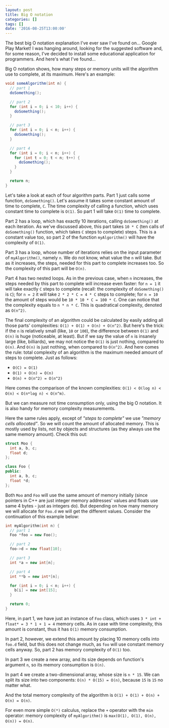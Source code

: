 ```yaml
---
layout: post
title: Big O notation
categories: []
tags: []
date: '2016-08-25T13:00:00'
---
```


The best big O notation explanation I've ever saw I've found on... Google Play Market! I was
hanging around, looking for the suggested software and, for some reason, I've decided to
install some educational application for programmers. And here's what I've found...

<!--more-->

Big O notation shows, how many steps or memory units will the algorithm use to complete,
at its maximum. Here's an example:

```java
void someAlgorithm(int n) {
  // part 1
  doSomething();

  // part 2
  for (int i = 0; i < 10; i++) {
    doSomething();
  }

  // part 3
  for (int i = 0; i < n; i++) {
    doSomething();
  }

  // part 4
  for (int i = 0; i < n; i++) {
    for (int t = 0; t < n; t++) {
      doSomething();
    }
  }

  return n;
}
```

Let's take a look at each of four algorithm parts. Part 1 just calls some function, `doSomething()`.
Let's assume it takes some constant amount of time to complete, `C`. The time complexity of calling
a function, which uses constant time to complete is `O(1)`. So part 1 will take `O(1)` time to complete.

Part 2 has a loop, which has exactly 10 iterations, calling `doSomething()` at each iteration. As we've
discussed above, this part takes `10 * C` (ten calls of `doSomething()` function, which takes `C` steps to
complete) steps. This is a constant value too, so part 2 of the function `myAlgorithm()` will have the
complexity of `O(1)`.

Part 3 has a loop, whose number of iterations relies on the input parameter of `myAlgorithm()`, namely `n`.
We do not know, what value the `n` will take. But as it increases, the steps, needed for this part to complete
increases too. So the complexity of this part will be `O(n)`.

Part 4 has two nested loops. As in the previous case, when `n` increases, the steps needed by this part to
complete will increase even faster: for `n = 1` it will take exactly `C` steps to complete (recall:
the complexity of `doSomething()` is `C`); for `n = 2` it will take `2 * 2 * C = 4 * C` steps to complete;
for `n = 10` the amount of steps would be `10 * 10 * C = 100 * C`. One can notice that the complexity
equals to `n * n * C`. This is quadratical complexity, denoted as `O(n^2)`.

The final complexity of an algorithm could be calculated by easily adding all those parts' complexities:
`O(1) + O(1) + O(n) + O(n^2)`. But here's the trick: if the `n` is relatively small (like, `10` or `100`),
the difference between `O(1)` and `O(n)` is huge (noticeable, at least). But if we say the value of `n`
is insanely large (like, billiards), we may not notice the `O(1)` is just nothing, compared to `O(n)`. And
`O(n)` is just nothing, when compared to `O(n^2)`. And here comes the rule: total complexity of an algorithm is
the maximum needed amount of steps to complete. Just as follows:

* `O(C) = O(1)`
* `O(1) + O(n) = O(n)`
* `O(n) + O(n^2) = O(n^2)`

Here comes the comparison of the known complexities: `O(1) < O(log n) < O(n) < O(n*log n) < O(n^m)`.

But we can measure not time consumption only, using the big O notation. It is also handy for memory
complexity measurements.

Here the same rules apply, except of _"steps to complete"_ we use
_"memory cells allocated"_. So we will count the amount of allocated memory. This is mostly used
by lists, not by objects and structures (as they always use the same memory amount). Check this out:

```cpp 
struct Moo {
  int a, b, c;
  float d;
};

class Foo {
public:
  int a, b, c;
  float *d;
};
```

Both `Moo` and `Foo` will use the same amount of memory initially (since pointers in C++ are just
integer memory addresses' values and floats use same 4 bytes - just as integers do). But depending on
how many memory we will allocate for `Foo.d` we will get the different values. Consider the continuation
of this example below:

```cpp 
int myAlgorithm(int n) {
  // part 1
  Foo *foo = new Foo();

  // part 2
  foo->d = new float[10];

  // part 3
  int *a = new int[n];

  // part 4
  int **b = new int*[n];

  for (int i = 0; i < n; i++) {
    b[i] = new int[15];
  }

  return 0;
}
```

Here, in part 1, we have just an instance of `Foo` class, which uses
`3 * int + float* = 3 * 1 + 1 = 4` memory cells. As in case with time complexity, this amount is constant,
thus it has `O(1)` memory consumption.

In part 2, however, we extend this amount by placing 10 memory cells into
`foo.d` field, but this does not change much, as `foo` will use constant memory cells anyway. So, part 2 has
memory complexity of `O(1)` too.

In part 3 we create a new array, and its size depends on function's argument `n`, so its memory consumption
is `O(n)`.

In part 4 we create a two-dimensional array, whose size is `n * 15`. We can split its size into two components:
`O(n) * O(15) = O(n)`, because `15` is `15` no matter what.

And the total memory complexity of the algorithm is `O(1) + O(1) + O(n) + O(n) = O(n)`.

For even more simple `O(*)` calculus, replace the `+` operator with the `min` operator:
memory complexity of `myAlgorithm()` is `max(O(1), O(1), O(n), O(n)) = O(n)`.
